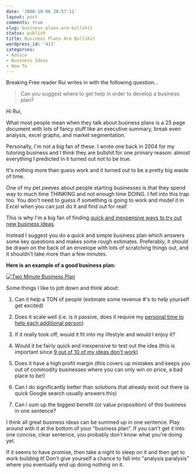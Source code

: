 ```yaml
---
date: '2008-10-06 20:57:11'
layout: post
comments: true
slug: business-plans-are-bullshit
status: publish
title: Business Plans Are Bullshit
wordpress_id: '413'
categories:
- Advice
- Business Ideas
- How To
---
```


Breaking Free reader Rui writes in with the following question...



> Can you suggest where to get help in order to develop a business plan?



Hi Rui,

What most people mean when they talk about business plans is a 25 page document with lots of fancy stuff like an executive summary, break even analysis, excel graphs, and market segmentation.

Personally, I'm not a big fan of these.  I wrote one back in 2004 for my tutoring business and I think they are bullshit for one primary reason: almost everything I predicted in it turned out not to be true.

It's nothing more than guess work and it turned out to be a pretty big waste of time.

One of my pet peeves about people starting businesses is that they spend way to much time THINKING and not enough time DOING.  I fell into this trap too.  You don't need to guess if something is going to work and model it in Excel when you can just do it and find out for real!

This is why I'm a big fan of finding [quick and inexpensive ways to try out new business ideas](http://brianarmstrong.org/posts/from-new-idea-to-business-launch-in-two-weeks-with-pictures/).

Instead I suggest you do a quick and simple business plan which answers some key questions and makes some rough estimates.  Preferably, it should be drawn on the back of an envelope with lots of scratching things out, and it shouldn't take more than a few minutes.

**Here is an example of a good business plan:**

[![Two Minute Business Plan](http://s3.amazonaws.com/oldbloguploads/2008/10/biz-plan-example1-150x150.gif)](http://s3.amazonaws.com/oldbloguploads/2008/10/biz-plan-example1.gif)

Some things I like to jott down and think about:



	
  1. Can it help a TON of people (estimate some revenue #'s to help yourself get excited)

	
  2. Does it scale well (i.e. is it passive, does it require my [personal time to help each additional person](http://brianarmstrong.org/posts/helping-individual-people-cant-make-you-rich/))

	
  3. If it really took off, would it fit into my lifestyle and would I enjoy it?

	
  4. Would it be fairly quick and inexpensive to test out the idea (this is important since [9 out of 10 of my ideas don't work](http://brianarmstrong.org/posts/9-businesses-i-started-which-utterly-failed/))

	
  5. Does it have a high profit margin (this covers up mistakes and keeps you out of commodity businesses where you can only win on price, a bad place to be!)

	
  6. Can I do significantly better than solutions that already exist out there (a quick Google search usually answers this)

	
  7. Can I sum up the biggest benefit (or value proposition) of this business in one sentence?



I think all great business ideas can be summed up in one sentence.  Play around with it at the bottom of your "business plan".  If you can't get it into one concise, clear sentence, you probably don't know what you're doing yet.

If it seems to have promise, then take a night to sleep on it and then get to work building it!  Don't give yourself a chance to fall into "analysis paralysis" where you eventually end up doing nothing on it.
